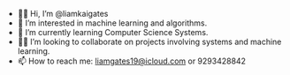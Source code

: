 - 👍🏻 Hi, I’m @liamkaigates
- 👀 I’m interested in machine learning and algorithms.
- 🌱 I’m currently learning Computer Science Systems.
- 🤝🏻 I’m looking to collaborate on projects involving systems and machine learning.
- 📫 How to reach me: liamgates19@icloud.com or 9293428842

<!---
liamkaigates/liamkaigates is a ✨ special ✨ repository because its `README.md` (this file) appears on your GitHub profile.
You can click the Preview link to take a look at your changes.
--->
